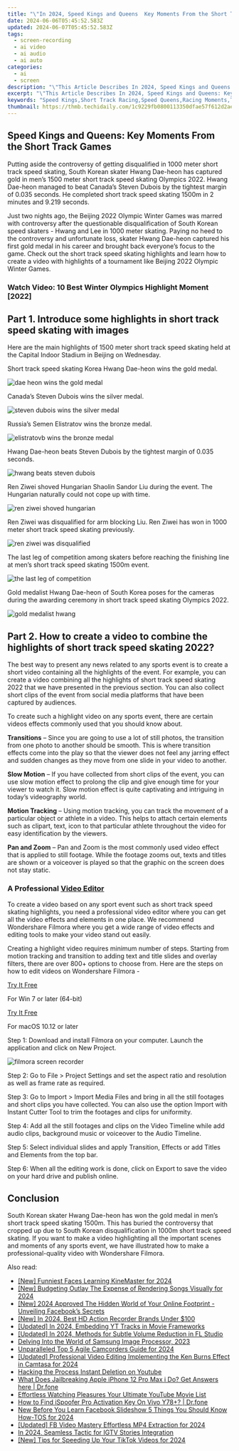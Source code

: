 ```yaml
---
title: "\"In 2024, Speed Kings and Queens  Key Moments From the Short Track Games\""
date: 2024-06-06T05:45:52.583Z
updated: 2024-06-07T05:45:52.583Z
tags: 
  - screen-recording
  - ai video
  - ai audio
  - ai auto
categories: 
  - ai
  - screen
description: "\"This Article Describes In 2024, Speed Kings and Queens: Key Moments From the Short Track Games\""
excerpt: "\"This Article Describes In 2024, Speed Kings and Queens: Key Moments From the Short Track Games\""
keywords: "Speed Kings,Short Track Racing,Speed Queens,Racing Moments,Thrilling Races,Sporting Champions,Fastest Athletes"
thumbnail: https://thmb.techidaily.com/1c9229fb0800113350dfae57f612d2aef9036646b6591dcd5ed2f832a16cf380.jpg
---
```


## Speed Kings and Queens: Key Moments From the Short Track Games

Putting aside the controversy of getting disqualified in 1000 meter short track speed skating, South Korean skater Hwang Dae-heon has captured gold in men’s 1500 meter short track speed skating Olympics 2022\. Hwang Dae-heon managed to beat Canada’s Steven Dubois by the tightest margin of 0.035 seconds. He completed short track speed skating 1500m in 2 minutes and 9.219 seconds.

Just two nights ago, the Beijing 2022 Olympic Winter Games was marred with controversy after the questionable disqualification of South Korean speed skaters - Hwang and Lee in 1000 meter skating. Paying no heed to the controversy and unfortunate loss, skater Hwang Dae-heon captured his first gold medal in his career and brought back everyone’s focus to the game. Check out the short track speed skating highlights and learn how to create a video with highlights of a tournament like Beijing 2022 Olympic Winter Games.

### Watch Video: 10 Best Winter Olympics Highlight Moment \[2022\]

## Part 1\. Introduce some highlights in short track speed skating with images

Here are the main highlights of 1500 meter short track speed skating held at the Capital Indoor Stadium in Beijing on Wednesday.

Short track speed skating Korea Hwang Dae-heon wins the gold medal.

![dae heon wins the gold medal](https://images.wondershare.com/filmora/article-images/dae-heon-wins-the-gold-medal.jpg)

Canada’s Steven Dubois wins the silver medal.

![steven dubois wins the silver medal](https://images.wondershare.com/filmora/article-images/steven-dubois-wins-the-silver-medal.jpg)

Russia’s Semen Elistratov wins the bronze medal.

![elistratovb wins the bronze medal](https://images.wondershare.com/filmora/article-images/elistratov-wins-the-bronze-medal.jpg)

Hwang Dae-heon beats Steven Dubois by the tightest margin of 0.035 seconds.

![hwang beats steven dubois](https://images.wondershare.com/filmora/article-images/hwang-beats-steven-dubois.jpg)

Ren Ziwei shoved Hungarian Shaolin Sandor Liu during the event. The Hungarian naturally could not cope up with time.

![ren ziwei shoved hungarian](https://images.wondershare.com/filmora/article-images/ren-ziwei-shoved-hungarian.jpg)

Ren Ziwei was disqualified for arm blocking Liu. Ren Ziwei has won in 1000 meter short track speed skating previously.

![ren ziwei was disqualified](https://images.wondershare.com/filmora/article-images/ren-ziwei-was-disqualified.jpg)

The last leg of competition among skaters before reaching the finishing line at men’s short track speed skating 1500m event.

![the last leg of competition](https://images.wondershare.com/filmora/article-images/the-last-leg-of-competition.jpg)

Gold medalist Hwang Dae-heon of South Korea poses for the cameras during the awarding ceremony in short track speed skating Olympics 2022.

![gold medalist hwang](https://images.wondershare.com/filmora/article-images/gold-medalist-hwang.jpg)

## Part 2\. How to create a video to combine the highlights of short track speed skating 2022?

The best way to present any news related to any sports event is to create a short video containing all the highlights of the event. For example, you can create a video combining all the highlights of short track speed skating 2022 that we have presented in the previous section. You can also collect short clips of the event from social media platforms that have been captured by audiences.

To create such a highlight video on any sports event, there are certain videos effects commonly used that you should know about.

**Transitions** – Since you are going to use a lot of still photos, the transition from one photo to another should be smooth. This is where transition effects come into the play so that the viewer does not feel any jarring effect and sudden changes as they move from one slide in your video to another.

**Slow Motion** – If you have collected from short clips of the event, you can use slow motion effect to prolong the clip and give enough time for your viewer to watch it. Slow motion effect is quite captivating and intriguing in today’s videography world.

**Motion Tracking** – Using motion tracking, you can track the movement of a particular object or athlete in a video. This helps to attach certain elements such as clipart, text, icon to that particular athlete throughout the video for easy identification by the viewers.

**Pan and Zoom** – Pan and Zoom is the most commonly used video effect that is applied to still footage. While the footage zooms out, texts and titles are shown or a voiceover is played so that the graphic on the screen does not stay static.

### A Professional [Video Editor](https://tools.techidaily.com/wondershare/filmora/download/)

To create a video based on any sport event such as short track speed skating highlights, you need a professional video editor where you can get all the video effects and elements in one place. We recommend Wondershare Filmora where you get a wide range of video effects and editing tools to make your video stand out easily.

Creating a highlight video requires minimum number of steps. Starting from motion tracking and transition to adding text and title slides and overlay filters, there are over 800+ options to choose from. Here are the steps on how to edit videos on Wondershare Filmora -

[Try It Free](https://tools.techidaily.com/wondershare/filmora/download/)

For Win 7 or later (64-bit)

[Try It Free](https://tools.techidaily.com/wondershare/filmora/download/)

For macOS 10.12 or later

Step 1: Download and install Filmora on your computer. Launch the application and click on New Project.

![filmora screen recorder](https://images.wondershare.com/filmora/article-images/filmora-record-screen.jpg)

Step 2: Go to File > Project Settings and set the aspect ratio and resolution as well as frame rate as required.

Step 3: Go to Import > Import Media Files and bring in all the still footages and short clips you have collected. You can also use the option Import with Instant Cutter Tool to trim the footages and clips for uniformity.

Step 4: Add all the still footages and clips on the Video Timeline while add audio clips, background music or voiceover to the Audio Timeline.

Step 5: Select individual slides and apply Transition, Effects or add Titles and Elements from the top bar.

Step 6: When all the editing work is done, click on Export to save the video on your hard drive and publish online.

## Conclusion

South Korean skater Hwang Dae-heon has won the gold medal in men’s short track speed skating 1500m. This has buried the controversy that cropped up due to South Korean disqualification in 1000m short track speed skating. If you want to make a video highlighting all the important scenes and moments of any sports event, we have illustrated how to make a professional-quality video with Wondershare Filmora.


<ins class="adsbygoogle"
     style="display:block"
     data-ad-format="autorelaxed"
     data-ad-client="ca-pub-7571918770474297"
     data-ad-slot="1223367746"></ins>



<ins class="adsbygoogle"
     style="display:block"
     data-ad-client="ca-pub-7571918770474297"
     data-ad-slot="8358498916"
     data-ad-format="auto"
     data-full-width-responsive="true"></ins>


<span class="atpl-alsoreadstyle">Also read:</span>
<div><ul>
<li><a href="https://vp-tips.techidaily.com/new-funniest-faces-learning-kinemaster-for-2024/"><u>[New] Funniest Faces  Learning KineMaster for 2024</u></a></li>
<li><a href="https://vp-tips.techidaily.com/new-budgeting-outlay-the-expense-of-rendering-songs-visually-for-2024/"><u>[New] Budgeting Outlay  The Expense of Rendering Songs Visually for 2024</u></a></li>
<li><a href="https://vp-tips.techidaily.com/new-2024-approved-the-hidden-world-of-your-online-footprint-unveiling-facebooks-secrets/"><u>[New] 2024 Approved  The Hidden World of Your Online Footprint - Unveiling Facebook’s Secrets</u></a></li>
<li><a href="https://vp-tips.techidaily.com/new-in-2024-best-hd-action-recorder-brands-under-100/"><u>[New] In 2024, Best HD Action Recorder Brands Under $100</u></a></li>
<li><a href="https://vp-tips.techidaily.com/updated-in-2024-embedding-yt-tracks-in-movie-frameworks/"><u>[Updated] In 2024, Embedding YT Tracks in Movie Frameworks</u></a></li>
<li><a href="https://vp-tips.techidaily.com/updated-in-2024-methods-for-subtle-volume-reduction-in-fl-studio/"><u>[Updated] In 2024, Methods for Subtle Volume Reduction in FL Studio</u></a></li>
<li><a href="https://vp-tips.techidaily.com/delving-into-the-world-of-samsung-image-processor-2023/"><u>Delving Into the World of Samsung Image Processor, 2023</u></a></li>
<li><a href="https://vp-tips.techidaily.com/unparalleled-top-5-agile-camcorders-guide-for-2024/"><u>Unparalleled Top 5 Agile Camcorders Guide for 2024</u></a></li>
<li><a href="https://screen-sharing-recording.techidaily.com/updated-professional-video-editing-implementing-the-ken-burns-effect-in-camtasa-for-2024/"><u>[Updated] Professional Video Editing  Implementing the Ken Burns Effect in Camtasa for 2024</u></a></li>
<li><a href="https://youtube-videos.techidaily.com/hacking-the-process-instant-deletion-on-youtube/"><u>Hacking the Process  Instant Deletion on Youtube</u></a></li>
<li><a href="https://iphone-unlock.techidaily.com/what-does-jailbreaking-apple-iphone-12-pro-max-i-do-get-answers-here-drfone-by-drfone-ios/"><u>What Does Jailbreaking Apple iPhone 12 Pro Max i Do? Get Answers here | Dr.fone</u></a></li>
<li><a href="https://youtube-clips.techidaily.com/effortless-watching-pleasures-your-ultimate-youtube-movie-list/"><u>Effortless Watching Pleasures  Your Ultimate YouTube Movie List</u></a></li>
<li><a href="https://fake-location.techidaily.com/how-to-find-ispoofer-pro-activation-key-on-vivo-y78plus-drfone-by-drfone-virtual-android/"><u>How to Find iSpoofer Pro Activation Key On Vivo Y78+? | Dr.fone</u></a></li>
<li><a href="https://animation-videos.techidaily.com/new-before-you-learn-facebook-slideshow-5-things-you-should-know-how-tos-for-2024/"><u>New Before You Learn Facebook Slideshow 5 Things You Should Know How-TOS for 2024</u></a></li>
<li><a href="https://facebook-clips.techidaily.com/updated-fb-video-mastery-effortless-mp4-extraction-for-2024/"><u>[Updated] FB Video Mastery  Effortless MP4 Extraction for 2024</u></a></li>
<li><a href="https://instagram-video-files.techidaily.com/in-2024-seamless-tactic-for-igtv-stories-integration/"><u>In 2024, Seamless Tactic for IGTV Stories Integration</u></a></li>
<li><a href="https://tiktok-videos.techidaily.com/new-tips-for-speeding-up-your-tiktok-videos-for-2024/"><u>[New] Tips for Speeding Up Your TikTok Videos for 2024</u></a></li>
</ul></div>
